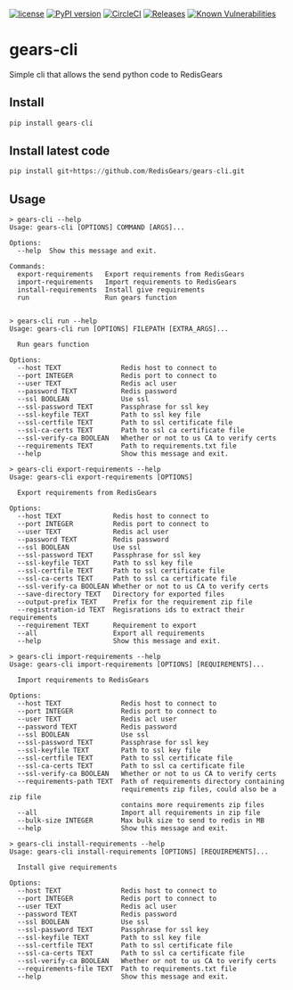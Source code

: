 [![license](https://img.shields.io/github/license/RedisGears/gears-cli.svg)](https://github.com/RedisGears/gears-cli)
[![PyPI version](https://badge.fury.io/py/gears-cli.svg)](https://badge.fury.io/py/gears-cli)
[![CircleCI](https://circleci.com/gh/RedisGears/gears-cli/tree/master.svg?style=svg)](https://circleci.com/gh/RedisGears/gears-cli/tree/master)
[![Releases](https://img.shields.io/github/release/RedisGears/gears-cli.svg)](https://github.com/RedisGears/gears-cli/releases/latest)
 [![Known Vulnerabilities](https://snyk.io/test/github/RedisGears/gears-cli/badge.svg?targetFile=requirements.txt)](https://snyk.io/test/github/RedisGears/gears-cli?targetFile=requirements.txt)

# gears-cli
Simple cli that allows the send python code to RedisGears

## Install
```python
pip install gears-cli
```

## Install latest code

```python
pip install git+https://github.com/RedisGears/gears-cli.git
```

## Usage
```
> gears-cli --help
Usage: gears-cli [OPTIONS] COMMAND [ARGS]...

Options:
  --help  Show this message and exit.

Commands:
  export-requirements   Export requirements from RedisGears
  import-requirements   Import requirements to RedisGears
  install-requirements  Install give requirements
  run                   Run gears function


> gears-cli run --help
Usage: gears-cli run [OPTIONS] FILEPATH [EXTRA_ARGS]...

  Run gears function

Options:
  --host TEXT               Redis host to connect to
  --port INTEGER            Redis port to connect to
  --user TEXT               Redis acl user
  --password TEXT           Redis password
  --ssl BOOLEAN             Use ssl
  --ssl-password TEXT       Passphrase for ssl key
  --ssl-keyfile TEXT        Path to ssl key file
  --ssl-certfile TEXT       Path to ssl certificate file
  --ssl-ca-certs TEXT       Path to ssl ca certificate file
  --ssl-verify-ca BOOLEAN   Whether or not to us CA to verify certs
  --requirements TEXT       Path to requirements.txt file
  --help                    Show this message and exit.

> gears-cli export-requirements --help
Usage: gears-cli export-requirements [OPTIONS]

  Export requirements from RedisGears

Options:
  --host TEXT             Redis host to connect to
  --port INTEGER          Redis port to connect to
  --user TEXT             Redis acl user
  --password TEXT         Redis password
  --ssl BOOLEAN           Use ssl
  --ssl-password TEXT     Passphrase for ssl key
  --ssl-keyfile TEXT      Path to ssl key file
  --ssl-certfile TEXT     Path to ssl certificate file
  --ssl-ca-certs TEXT     Path to ssl ca certificate file
  --ssl-verify-ca BOOLEAN Whether or not to us CA to verify certs
  --save-directory TEXT   Directory for exported files
  --output-prefix TEXT    Prefix for the requirement zip file
  --registration-id TEXT  Regisrations ids to extract their requirements
  --requirement TEXT      Requirement to export
  --all                   Export all requirements
  --help                  Show this message and exit.

> gears-cli import-requirements --help
Usage: gears-cli import-requirements [OPTIONS] [REQUIREMENTS]...

  Import requirements to RedisGears

Options:
  --host TEXT               Redis host to connect to
  --port INTEGER            Redis port to connect to
  --user TEXT               Redis acl user
  --password TEXT           Redis password
  --ssl BOOLEAN             Use ssl
  --ssl-password TEXT       Passphrase for ssl key
  --ssl-keyfile TEXT        Path to ssl key file
  --ssl-certfile TEXT       Path to ssl certificate file
  --ssl-ca-certs TEXT       Path to ssl ca certificate file
  --ssl-verify-ca BOOLEAN   Whether or not to us CA to verify certs
  --requirements-path TEXT  Path of requirements directory containing
                            requirements zip files, could also be a zip file
                            contains more requirements zip files
  --all                     Import all requirements in zip file
  --bulk-size INTEGER       Max bulk size to send to redis in MB
  --help                    Show this message and exit.

> gears-cli install-requirements --help
Usage: gears-cli install-requirements [OPTIONS] [REQUIREMENTS]...

  Install give requirements

Options:
  --host TEXT               Redis host to connect to
  --port INTEGER            Redis port to connect to
  --user TEXT               Redis acl user
  --password TEXT           Redis password
  --ssl BOOLEAN             Use ssl
  --ssl-password TEXT       Passphrase for ssl key
  --ssl-keyfile TEXT        Path to ssl key file
  --ssl-certfile TEXT       Path to ssl certificate file
  --ssl-ca-certs TEXT       Path to ssl ca certificate file
  --ssl-verify-ca BOOLEAN   Whether or not to us CA to verify certs
  --requirements-file TEXT  Path to requirements.txt file
  --help                    Show this message and exit.
```
